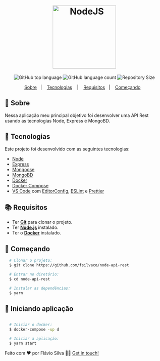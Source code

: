 <h1 align="center">
  <img alt="NodeJS" src="https://miro.medium.com/max/1200/1*1S1FzR-yg-ucZGMoxCC9hw.png" width="200px" />
</h1>

<p align="center">
  <img alt="GitHub top language" src="https://img.shields.io/github/languages/top/fsilvaco/node-api-rest">
  <img alt="GitHub language count" src="https://img.shields.io/github/languages/count/fsilvaco/node-api-rest">
  <img alt="Repository Size" src="https://img.shields.io/github/repo-size/fsilvaco/node-api-rest">
</p>

<p align="center">
  <a href="#page_with_curl-sobre">Sobre</a>&nbsp;&nbsp;&nbsp;|&nbsp;&nbsp;&nbsp;
  <a href="#hammer-iniciando-mobile">Tecnologias</a>
  &nbsp;&nbsp;&nbsp;|&nbsp;&nbsp;&nbsp;
  <a href="#books-requisitos">Requisitos</a>&nbsp;&nbsp;&nbsp;|&nbsp;&nbsp;&nbsp;
  <a href="#rocket-começando">Começando</a>&nbsp;&nbsp;&nbsp;
</p>

## :page_with_curl: Sobre

Nessa aplicação meu principal objetivo foi desenvolver uma API Rest usando as tecnologias Node, Express e MongoBD.

## :hammer: Tecnologias

Este projeto foi desenvolvido com as seguintes tecnologias:

- [Node](https://nodejs.org/en/)
- [Express](https://expressjs.com/)
- [Mongoose](https://mongoosejs.com/)
- [MongoBD ](https://www.mongodb.com/)
- [Docker](https://www.docker.com/)
- [Docker Compose](https://docs.docker.com/compose/install/)
- [VS Code](https://code.visualstudio.com/) com [EditorConfig](https://editorconfig.org/), [ESLint](https://eslint.org/) e [Prettier](https://prettier.io/)

## :books: Requisitos

- Ter [**Git**](https://git-scm.com/) para clonar o projeto.
- Ter [**Node.js**](https://nodejs.org/en/) instalado.
- Ter o [**Docker**](https://www.docker.com/) instalado.

## :rocket: Começando

```bash
  # Clonar o projeto:
  $ git clone https://github.com/fsilvaco/node-api-rest

  # Entrar no diretório:
  $ cd node-api-rest

  # Instalar as dependências:
  $ yarn
```

## :iphone: Iniciando aplicação

```bash

  # Iniciar o docker:
  $ docker-compose -up d

  # Iniciar a aplicação:
  $ yarn start
```

Feito com ❤️ por Flávio Silva 👋🏻 [Get in touch!](https://www.linkedin.com/in/fsilvaco/)
